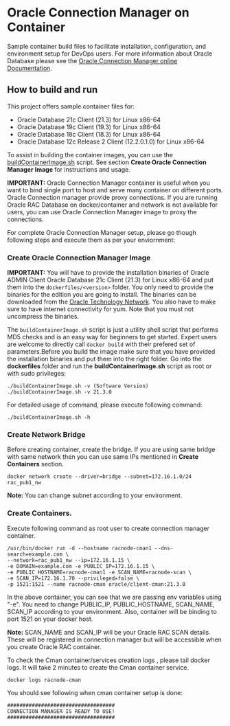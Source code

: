 # Oracle Connection Manager on Container
Sample container build files to facilitate installation, configuration, and environment setup for DevOps users. For more information about Oracle Database please see the [Oracle Connection Manager online Documentation](http://docs.oracle.com/en/database/).

## How to build and run
This project offers sample container files for:
  * Oracle Database 21c Client (21.3) for Linux x86-64
  * Oracle Database 19c Client (19.3) for Linux x86-64
  * Oracle Database 18c Client (18.3) for Linux x86-64
  * Oracle Database 12c Release 2 Client (12.2.0.1.0) for Linux x86-64

To assist in building the container images, you can use the [buildContainerImage.sh](dockerfiles/buildContainerImage.sh) script. See section **Create Oracle Connection Manager Image** for instructions and usage.

**IMPORTANT:** Oracle Connection Manager container is useful when you want to bind single port to host and serve many container on different ports. Oracle Connection manager provide proxy connections. If you are running Oracle RAC Database on docker/container and network is not available for users, you can use Oracle Connection Manager image to proxy the connections.

For complete Oracle Connection Manager setup, please go though following steps and execute them as per your enviornment:

### Create Oracle Connection Manager Image
**IMPORTANT:** You will have to provide the installation binaries of Oracle ADMIN Client Oracle Database 21c Client (21.3) for Linux x86-64 and put them into the `dockerfiles/<version>` folder. You  only need to provide the binaries for the edition you are going to install. The binaries can be downloaded from the [Oracle Technology Network](http://www.oracle.com/technetwork/database/enterprise-edition/downloads/index.html). You also have to make sure to have internet connectivity for yum. Note that you must not uncompress the binaries.

The `buildContainerImage.sh` script is just a utility shell script that performs MD5 checks and is an easy way for beginners to get started. Expert users are welcome to directly call `docker build` with their prefered set of parameters.Before you build the image make sure that you have provided the installation binaries and put them into the right folder. Go into the **dockerfiles** folder and run the **buildContainerImage.sh** script as root or with sudo privileges:

```
./buildContainerImage.sh -v (Software Version)
./buildContainerImage.sh -v 21.3.0
```
For detailed usage of command, please execute following command:
```
./buildContainerImage.sh -h
```

### Create Network Bridge
Before creating container, create the bridge. If you are using same bridge with same network then you can use same IPs mentioned in **Create Containers** section.

```
docker network create --driver=bridge --subnet=172.16.1.0/24 rac_pub1_nw
```

**Note:** You can change subnet according to your environment.

### Create Containers.
Execute following command as root user to create connection manager container.

```
/usr/bin/docker run -d --hostname racnode-cman1 --dns-search=example.com \
--network=rac_pub1_nw --ip=172.16.1.15 \
-e DOMAIN=example.com -e PUBLIC_IP=172.16.1.15 \
-e PUBLIC_HOSTNAME=racnode-cman1 -e SCAN_NAME=racnode-scan \
-e SCAN_IP=172.16.1.70 --privileged=false \
-p 1521:1521 --name racnode-cman oracle/client-cman:21.3.0
```

In the above container, you can see that we are passing env variables using "-e". You need to change PUBLIC_IP, PUBLIC_HOSTNAME, SCAN_NAME, SCAN_IP according to your environment. Also, container will be binding to port 1521 on your docker host.

**Note:** SCAN_NAME and SCAN_IP will be your Oracle RAC SCAN details. These will be registered in connection manager but will be accessible when you create Oracle RAC container.

To check the Cman container/services creation logs , please tail docker logs. It will take 2 minutes to create the Cman container service.

```
docker logs racnode-cman
```

You should see following when cman container setup is done:

```
###################################
CONNECTION MANAGER IS READY TO USE!
###################################
```
